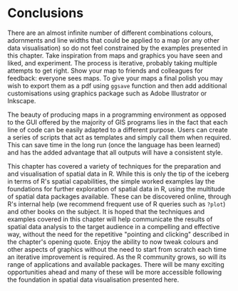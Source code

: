 Conclusions
=====================

There are an almost infinite number of different combinations colours, adornments and line widths that could be applied to a map (or any other data visualisation) so do not feel constrained by the examples presented in this chapter. Take inspiration from maps and graphics you have seen and liked, and experiment. The process is iterative, probably taking multiple attempts to get right. Show your map to friends and colleagues for feedback: everyone sees maps. To give your maps a final polish you may wish to export them as a pdf using `ggsave` function and then add additional customisations using graphics package such as Adobe Illustrator or Inkscape. 

The beauty of producing maps in a programming environment as opposed to the GUI offered by the majority of GIS programs lies in the fact that each line of code can be easily adapted to a different purpose. Users can create a series of scripts that act as templates and simply call them when required. This can save time in the long run (once the language has been learned) and has the added advantage that all outputs will have a consistent style. 

This chapter has covered a variety of techniques for the preparation and and visualisation of spatial data in R. While this is only the tip of the iceberg in terms of R's spatial capabilities, the simple worked examples lay the foundations for further exploration of spatial data in R, using the multitude of spatial data packages available. These can be discovered online, through R's internal help (we recommend frequent use of R queries such as `?plot`) and other books on the subject. It is hoped that the techniques and examples covered in this chapter will help communicate the results of spatial data analysis to the target audience in a compelling and effective way, without the need for the repetitive "pointing and clicking" described in the chapter's opening quote. Enjoy the ability to now tweak colours and other aspects of graphics without the need to start from scratch each time an iterative improvement is required. As the R community grows, so will its range of applications and available packages. There will be many exciting opportunities ahead and many of these will be more accessible following the foundation in spatial data visualisation presented here.
